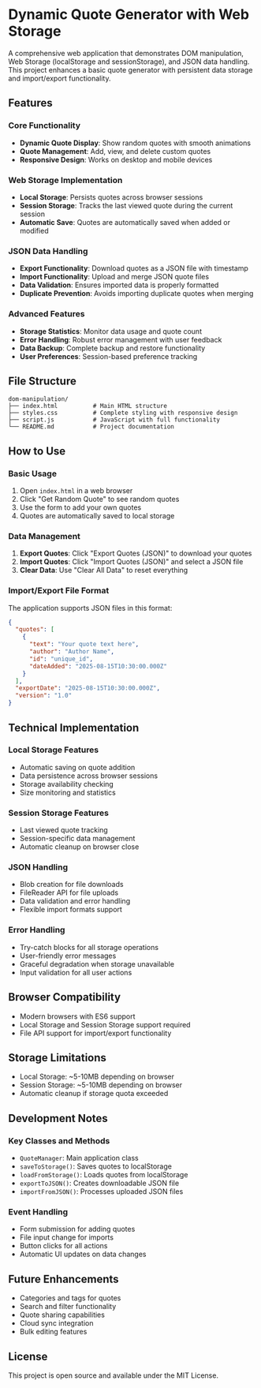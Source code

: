 # Dynamic Quote Generator with Web Storage

A comprehensive web application that demonstrates DOM manipulation, Web Storage (localStorage and sessionStorage), and JSON data handling. This project enhances a basic quote generator with persistent data storage and import/export functionality.

## Features

### Core Functionality
- **Dynamic Quote Display**: Show random quotes with smooth animations
- **Quote Management**: Add, view, and delete custom quotes
- **Responsive Design**: Works on desktop and mobile devices

### Web Storage Implementation
- **Local Storage**: Persists quotes across browser sessions
- **Session Storage**: Tracks the last viewed quote during the current session
- **Automatic Save**: Quotes are automatically saved when added or modified

### JSON Data Handling
- **Export Functionality**: Download quotes as a JSON file with timestamp
- **Import Functionality**: Upload and merge JSON quote files
- **Data Validation**: Ensures imported data is properly formatted
- **Duplicate Prevention**: Avoids importing duplicate quotes when merging

### Advanced Features
- **Storage Statistics**: Monitor data usage and quote count
- **Error Handling**: Robust error management with user feedback
- **Data Backup**: Complete backup and restore functionality
- **User Preferences**: Session-based preference tracking

## File Structure

```
dom-manipulation/
├── index.html          # Main HTML structure
├── styles.css          # Complete styling with responsive design
├── script.js           # JavaScript with full functionality
└── README.md           # Project documentation
```

## How to Use

### Basic Usage
1. Open `index.html` in a web browser
2. Click "Get Random Quote" to see random quotes
3. Use the form to add your own quotes
4. Quotes are automatically saved to local storage

### Data Management
1. **Export Quotes**: Click "Export Quotes (JSON)" to download your quotes
2. **Import Quotes**: Click "Import Quotes (JSON)" and select a JSON file
3. **Clear Data**: Use "Clear All Data" to reset everything

### Import/Export File Format
The application supports JSON files in this format:
```json
{
  "quotes": [
    {
      "text": "Your quote text here",
      "author": "Author Name",
      "id": "unique_id",
      "dateAdded": "2025-08-15T10:30:00.000Z"
    }
  ],
  "exportDate": "2025-08-15T10:30:00.000Z",
  "version": "1.0"
}
```

## Technical Implementation

### Local Storage Features
- Automatic saving on quote addition
- Data persistence across browser sessions
- Storage availability checking
- Size monitoring and statistics

### Session Storage Features
- Last viewed quote tracking
- Session-specific data management
- Automatic cleanup on browser close

### JSON Handling
- Blob creation for file downloads
- FileReader API for file uploads
- Data validation and error handling
- Flexible import formats support

### Error Handling
- Try-catch blocks for all storage operations
- User-friendly error messages
- Graceful degradation when storage unavailable
- Input validation for all user actions

## Browser Compatibility
- Modern browsers with ES6 support
- Local Storage and Session Storage support required
- File API support for import/export functionality

## Storage Limitations
- Local Storage: ~5-10MB depending on browser
- Session Storage: ~5-10MB depending on browser
- Automatic cleanup if storage quota exceeded

## Development Notes

### Key Classes and Methods
- `QuoteManager`: Main application class
- `saveToStorage()`: Saves quotes to localStorage
- `loadFromStorage()`: Loads quotes from localStorage
- `exportToJSON()`: Creates downloadable JSON file
- `importFromJSON()`: Processes uploaded JSON files

### Event Handling
- Form submission for adding quotes
- File input change for imports
- Button clicks for all actions
- Automatic UI updates on data changes

## Future Enhancements
- Categories and tags for quotes
- Search and filter functionality
- Quote sharing capabilities
- Cloud sync integration
- Bulk editing features

## License
This project is open source and available under the MIT License.
